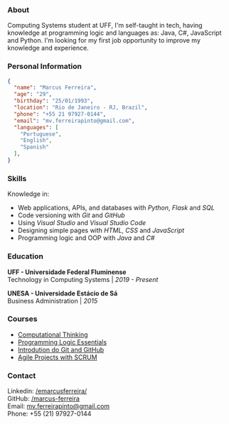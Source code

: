 <title>Marcus Ferreira</title>

### About
Computing Systems student at UFF, I'm self-taught in tech, having knowledge at programming logic and languages as: Java, C#, JavaScript and Python. I'm looking for my first job opportunity to improve my knowledge and experience.


### Personal Information
```json
{
  "name": "Marcus Ferreira",
  "age": "29",
  "birthday": "25/01/1993",
  "location": "Rio de Janeiro - RJ, Brazil",
  "phone": "+55 21 97927-0144",
  "email": "mv.ferreirapinto@gmail.com",
  "languages": [
	"Portuguese",
	"English",
	"Spanish"
  ],
}
```


### Skills
Knowledge in:
- Web applications, APIs, and databases with *Python*, *Flask* and *SQL*
- Code versioning with *Git* and *GitHub*
- Using *Visual Studio* and *Visual Studio Code*
- Designing simple pages with *HTML*, *CSS* and *JavaScript*
- Programming logic and OOP with *Java* and *C#*


### Education
**UFF - Universidade Federal Fluminense** <br>
Technology in Computing Systems | *2019 - Present*

**UNESA - Universidade Estácio de Sá** <br>
Business Administration | *2015*


### Courses
- [Computational Thinking](https://www.dio.me/certificate/C2622D0B)
- [Programming Logic Essentials](https://www.dio.me/certificate/2D990608)
- [Introdution do Git and GitHub](https://www.dio.me/certificate/DBE1F5EC)
- [Agile Projects with SCRUM](https://www.dio.me/certificate/556F3BB2)


### Contact
Linkedin: [/emarcusferreira/](https://www.linkedin.com/in/emarcusferreira/) <br>
GitHub: [/marcus-ferreira](https://github.com/marcus-ferreira) <br>
Email: [mv.ferreirapinto@gmail.com](mailto:mv.ferreirapinto@gmail.com) <br>
Phone: +55 (21) 97927-0144
